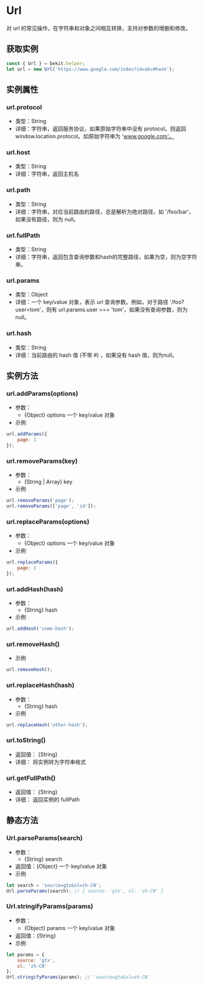 # Url
对 url 的常见操作，在字符串和对象之间相互转换，支持对参数的增删和修改。

## 获取实例
```javascript
const { Url } = bekit.helper;
let url = new Url('https://www.google.com/index?id=abc#hash');
```

## 实例属性
### url.protocol
- 类型：String
- 详细：字符串，返回服务协议，如果原始字符串中没有 protocol，则返回 window.location.protocol。如原始字符串为 'www.google.com'。

### url.host
- 类型：String
- 详细：字符串，返回主机名

### url.path
- 类型：String
- 详细：字符串，对应当前路由的路径，总是解析为绝对路径，如 '/foo/bar'，如果没有路径，则为 null。

### url.fullPath
- 类型：String
- 详细：字符串，返回包含查询参数和hash的完整路径，如果为空，则为空字符串。

### url.params
- 类型：Object
- 详细：一个 key/value 对象，表示 url 查询参数。例如，对于路径 '/foo?user=tom'，则有 url.params.user === 'tom'，如果没有查询参数，则为 null。

### url.hash
- 类型：String
- 详细：当前路由的 hash 值 (不带 #) ，如果没有 hash 值，则为null。

## 实例方法
### url.addParams(options)
- 参数：
  - {Object} options 一个 key/value 对象
- 示例
```javascript
url.addParams({
    page: 1
});
```

### url.removeParams(key)
- 参数：
  - {String | Array} key
- 示例
```javascript
url.removeParams('page');
url.removeParams(['page', 'id']);
```

### url.replaceParams(options)
- 参数：
  - {Object} options 一个 key/value 对象
- 示例
```javascript
url.replaceParams({
    page: 2
});
```

### url.addHash(hash)
- 参数：
  - {String} hash
- 示例
```javascript
url.addHash('some-hash');
```

### url.removeHash()
- 示例
```javascript
url.removeHash();
```

### url.replaceHash(hash)
- 参数：
  - {String} hash
- 示例
```javascript
url.replaceHash('other-hash');
```

### url.toString()
- 返回值： {String}
- 详细： 将实例转为字符串格式

### url.getFullPath()
- 返回值： {String}
- 详细： 返回实例的 fullPath

## 静态方法
### Url.parseParams(search)
- 参数：
  - {String} search
- 返回值：{Object} 一个 key/value 对象
- 示例
```javascript
let search = 'source=gtx&sl=zh-CN';
Url.parseParams(search); // { source: 'gtx', sl: 'zh-CN' }
```

### Url.stringifyParams(params)
- 参数：
  - {Object} params 一个 key/value 对象
- 返回值：{String}
- 示例
```javascript
let params = {
    source: 'gtx',
    sl: 'zh-CN'
};
Url.stringifyParams(params); // 'source=gtx&sl=zh-CN'
```
